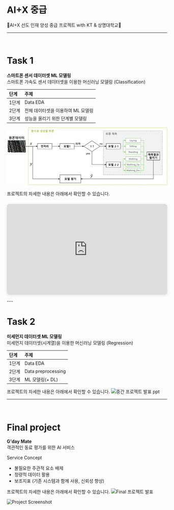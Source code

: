 # AI+X 중급

🤖AI+X 선도 인재 양성 중급 프로젝트 with KT &amp; 상명대학교🤖

---
<br>

# Task 1

**스마트폰 센서 데이터셋 ML 모델링**  
스마트폰 가속도 센서 데이터셋을 이용한 머신러닝 모델링 (Classification)

| 단계  | 주제                               |
| :---- | :--------------------------------- |
| 1단계 | Data EDA                           |
| 2단계 | 전체 데이터셋을 이용하여 ML 모델링 |
| 3단계 | 성능을 올리기 위한 단계별 모델링   |

![](https://github.com/suyeonmyeong/AI-X_Intermediate/blob/main/%5B%EA%B0%9C%EC%9D%B8%EA%B3%BC%EC%A0%9C%201%5D%20%EA%B0%80%EC%86%8D%EB%8F%84%EC%84%BC%EC%84%9C%20%EB%8D%B0%EC%9D%B4%ED%84%B0%20EDA/pipeline_function.png)

프로젝트의 자세한 내용은 아래에서 확인할 수 있습니다. 
<div style="position: relative; width: 100%; height: 0; padding-top: 56.2500%;
 padding-bottom: 0; box-shadow: 0 2px 8px 0 rgba(63,69,81,0.16); margin-top: 1.6em; margin-bottom: 0.9em; overflow: hidden;
 border-radius: 8px; will-change: transform;">
  <iframe loading="lazy" style="position: absolute; width: 100%; height: 100%; top: 0; left: 0; border: none; padding: 0;margin: 0;"
    src="https://www.canva.com/design/DAGTKVrxL8Y/uL-08lBT-8OfiWxYj0vMDg/view?embed" allowfullscreen="allowfullscreen" allow="fullscreen">
  </iframe>
</div><a href="https:&#x2F;&#x2F;www.canva.com&#x2F;design&#x2F;DAGTKVrxL8Y&#x2F;uL-08lBT-8OfiWxYj0vMDg&#x2F;view?utm_content=DAGTKVrxL8Y&amp;utm_campaign=designshare&amp;utm_medium=embeds&amp;utm_source=link" target="_blank" rel="noopener"></a>
---
<br>

# Task 2

**미세먼지 데이터셋 ML 모델링**  
미세먼지 데이터셋(시계열)을 이용한 머신러닝 모델링 (Regression)

| 단계  | 주제               |
| :---- | :----------------- |
| 1단계 | Data EDA           |
| 2단계 | Data preprocessing |
| 3단계 | ML 모델링(+ DL)    |


프로젝트의 자세한 내용은 아래에서 확인할 수 있습니다. 
![중간 프로젝트 발표 ppt](https://www.canva.com/design/DAGVVXTsjCA/iLFP58urc3JTLnQOtjLnWQ/view)

---
<br>

# Final project

**G'day Mate**  
객관적인 동료 평가를 위한 AI 서비스

Service Concept
- 불필요한 주관적 요소 배제
- 정량적 데이터 활용
- 보조지표 (기존 시스템과 함께 사용, 신뢰성 향상)


프로젝트의 자세한 내용은 아래에서 확인할 수 있습니다. 
![Final 프로젝트 발표](https://www.canva.com/design/DAGX9w-ieXs/S2S2PHNE-yBFPo3G4Jj7pQ/view)

![Project Screenshot](https://github.com/suyeonmyeong/AI-X_Intermediate/blob/main/%5BML%5D%20G'Day%20Mates%20Service/G_DAY_MATE_PAGE.gif)
